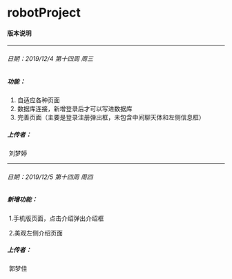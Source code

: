 # robotProject
#### 版本说明

------

###### 日期：2019/12/4       第十四周    周三

##### 功能：

1. 自适应各种页面
2. 数据库连接，新增登录后才可以写进数据库
3. 完善页面（主要是登录注册弹出框，未包含中间聊天体和左侧信息框）

##### 上传者：

​		刘梦婷

------



###### 日期：2019/12/5       第十四周    周四

##### 新增功能：

​	1.手机版页面，点击介绍弹出介绍框

​	2.美观左侧介绍页面	

##### 上传者：

​		郭梦佳

